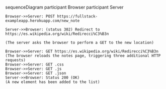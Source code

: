 sequenceDiagram
    participant Browser
    participant Server

    Browser->>Server: POST https://fullstack-exampleapp.herokuapp.com/new_note
    
    Server->>Browser: (status 302) Redirect to https://es.wikipedia.org/wiki/Redirecci%C3%B3n

    (The server asks the browser to perform a GET to the new location)

    Browser->>Server: GET https://es.wikipedia.org/wiki/Redirecci%C3%B3n
    (The browser reloads the notes page, triggering three additional HTTP requests)
    Browser->>Server: GET .css
    Browser->>Server: GET .js 
    Browser->>Server: GET .json 
    Server->>Browser: Status 200 (OK)
    (A new element has been added to the list)
